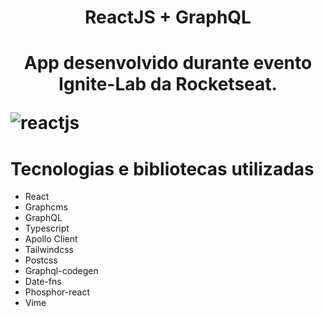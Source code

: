 <h1 align="center"> ReactJS + GraphQL <h1>
  
  <p align="center"> App desenvolvido durante evento Ignite-Lab da Rocketseat. </p>
  
![reactjs](https://user-images.githubusercontent.com/101674470/175819170-5fd4a765-3e0a-4429-a95e-0c11e6591da5.jpg)
  
# Tecnologias e bibliotecas utilizadas
  
  - React
  - Graphcms
  - GraphQL
  - Typescript
  - Apollo Client
  - Tailwindcss
  - Postcss
  - Graphql-codegen
  - Date-fns
  - Phosphor-react
  - Vime
 


